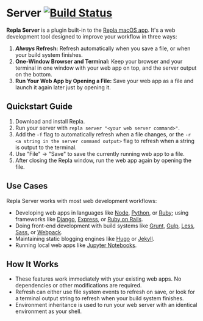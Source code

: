 # Server [![Build Status](https://travis-ci.org/repla-app/Server.replaplugin.svg?branch=master)](https://travis-ci.org/repla-app/Server.replaplugin)

**Repla Server** is a plugin built-in to the [Repla macOS app](https://repla.app). It's a web development tool designed to improve your workflow in three ways:

1. **_Always_ Refresh:** Refresh automatically when you save a file, or when your build system finishes.
2. **One-Window Browser and Terminal:** Keep your browser and your terminal in one window with your web app on top, and the server output on the bottom.
3. **Run Your Web App by Opening a File:** Save your web app as a file and launch it again later just by opening it.

## Quickstart Guide

1. Download and install Repla.
2. Run your server with `repla server "<your web server command>"`.
3. Add the `-f` flag to automatically refresh when a file changes, or the `-r <a string in the server command output>` flag to refresh when a string is output to the terminal.
4. Use "File" -> "Save" to save the currently running web app to a file.
5. After closing the Repla window, run the web app again by opening the file.

## Use Cases

Repla Server works with most web development workflows:

- Developing web apps in languages like [Node](https://nodejs.org/), [Python](https://www.python.org/), or [Ruby](https://www.ruby-lang.org/); using frameworks like [Django](https://www.djangoproject.com/), [Express](https://expressjs.com/), or [Ruby on Rails](https://rubyonrails.org/).
- Doing front-end development with build systems like [Grunt](https://gruntjs.com/), [Gulp](https://gulpjs.com/), [Less](http://lesscss.org/), [Sass](https://sass-lang.com/), or [Webpack](https://webpack.js.org/).
- Maintaining static blogging engines like [Hugo](https://gohugo.io/) or [Jekyll](https://jekyllrb.com/).
- Running local web apps like [Jupyter Notebooks](https://jupyter.org/).

## How It Works

- These features work immediately with your existing web apps. No dependencies or other modifications are required.
- Refresh can either use file system events to refresh on save, or look for a terminal output string to refresh when your build system finishes.
- Environment inheritance is used to run your web server with an identical environment as your shell.
